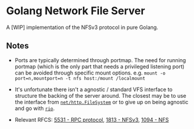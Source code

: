 Golang Network File Server
===

A [WIP] implementation of the NFSv3 protocol in pure Golang.

Notes
---

* Ports are typically determined through portmap. The need for running portmap 
(which is the only part that needs a privileged listening port) can be avoided
through specific mount options. e.g. 
`mount -o port=n,mountport=n -t nfs host:/mount /localmount`

* It's unfortunate there isn't a agnostic / standard VFS interface to structure
the backing of the server around. The closest may be to use the interface from
[`net/http.FileSystem`](https://github.com/golang/go/blob/go1.11.2/src/net/http/fs.go#L93)
or to give up on being agnostic and go with [`rio`](https://github.com/polydawn/rio/blob/master/fs/interface.go).

* Relevant RFCS:
[5531 - RPC protocol](https://tools.ietf.org/html/rfc5531),
[1813 - NFSv3](https://tools.ietf.org/html/rfc1813),
[1094 - NFS](https://tools.ietf.org/html/rfc1094)
